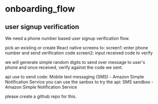 # onboarding_flow

## user signup verification

We need a phone number based user signup verification flow.

pick an existing or create React native screens to:
screen1: enter phone number and send verification code
screen2: input received code to verify

we will generate simple random digits to send over message to user's phone and once received, verify against the code we sent.

api use to send code: Mobile text messaging (SMS) - Amazon Simple Notification Service
you can use the sanbox to try the api: SMS sandbox - Amazon Simple Notification Service

please create a github repo for this.

